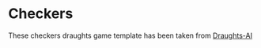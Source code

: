 # Checkers

These checkers draughts game template has been taken from [Draughts-AI](https://github.com/Hsankesara/Draughts-AI)
